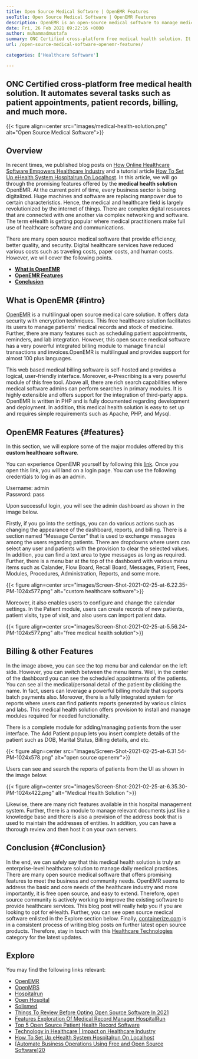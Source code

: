 ```yaml
---
title: Open Source Medical Software | OpenEMR Features
seoTitle: Open Source Medical Software | OpenEMR Features
description: OpenEMR is an open-source medical software to manage medical practices and resources. Go through this blog post to learn about its important features.
date: Fri, 26 Feb 2021 09:22:16 +0000
author: muhammadmustafa
summary: ONC Certified cross-platform free medical health solution. It automates several tasks such as patient appointments, patient records, billing, and much more.
url: /open-source-medical-software-openemr-features/

categories: ['Healthcare Software']

---
```

## ONC Certified cross-platform free medical health solution. It automates several tasks such as patient appointments, patient records, billing, and much more.

{{< figure align=center src="images/medical-health-solution.png" alt="Open Source Medical Software">}}  

## Overview

In recent times, we published blog posts on [How Online Healthcare Software Empowers Healthcare Industry][1] and a tutorial article [How To Set Up eHealth System Hospitalrun On Localhost][2]. In this article, we will go through the promising features offered by the **medical health solution** OpenEMR. At the current point of time, every business sector is being digitalized. Huge machines and software are replacing manpower due to certain characteristics. Hence, the medical and healthcare field is largely revolutionized by the internet of things. There are complex digital resources that are connected with one another via complex networking and software. The term eHealth is getting popular where medical practitioners make full use of healthcare software and communications. 

There are many open source medical software that provide efficiency, better quality, and security. Digital healthcare services have reduced various costs such as traveling costs, paper costs, and human costs. However, we will cover the following points.

  * [**What is OpenEMR**][3]
  * [**OpenEMR Features**][4] 
  * [**Conclusion**][5] 

## What is OpenEMR {#intro}

[OpenEMR][6] is a multilingual open source medical care solution. It offers data security with encryption techniques. This free healthcare solution facilitates its users to manage patients’ medical records and stock of medicine. Further, there are many features such as scheduling patient appointments, reminders, and lab integration. However, this open source medical software has a very powerful integrated billing module to manage financial transactions and invoices.OpenEMR is multilingual and provides support for almost 100 plus languages. 

This web based medical billing software is self-hosted and provides a logical, user-friendly interface. Moreover, e-Prescribing is a very powerful module of this free tool. Above all, there are rich search capabilities where medical software admins can perform searches in primary modules. It is highly extensible and offers support for the integration of third-party apps. OpenEMR is written in PHP and is fully documented regarding development and deployment. In addition, this medical health solution is easy to set up and requires simple requirements such as Apache, PHP, and Mysql. 

## OpenEMR Features {#features}

In this section, we will explore some of the major modules offered by this **custom healthcare software**. 

You can experience OpenEMR yourself by following this [link][7]. Once you open this link, you will land on a login page. You can use the following credentials to log in as an admin. 

Username: admin  
Password: pass

Upon successful login, you will see the admin dashboard as shown in the image below.

Firstly, if you go into the settings, you can do various actions such as changing the appearance of the dashboard, reports, and billing. There is a section named “Message Center” that is used to exchange messages among the users regarding patients. There are dropdowns where users can select any user and patients with the provision to clear the selected values. In addition, you can find a text area to type messages as long as required. Further, there is a menu bar at the top of the dashboard with various menu items such as Calander, Flow Board, Recall Board, Messages, Patient, Fees, Modules, Procedures, Administration, Reports, and some more. 

{{< figure align=center src="images/Screen-Shot-2021-02-25-at-6.22.35-PM-1024x577.png" alt="custom healthcare software">}}  

Moreover, it also enables users to configure and change the calendar settings. In the Patient module, users can create records of new patients, patient visits, type of visit, and also users can import patient data.

{{< figure align=center src="images/Screen-Shot-2021-02-25-at-5.56.24-PM-1024x577.png" alt="free medical health solution">}}  

## Billing & other Features 

In the image above, you can see the top menu bar and calendar on the left side. However, you can switch between the menu items. Well, in the center of the dashboard you can see the scheduled appointments of the patients. You can see all the medical/personal detail of the patient by clicking the name. In fact, users can leverage a powerful billing module that supports batch payments also. Moreover, there is a fully integrated system for reports where users can find patients reports generated by various clinics and labs. This medical health solution offers provision to install and manage modules required for needed functionality. 

There is a complete module for adding/managing patients from the user interface. The Add Patient popup lets you insert complete details of the patient such as DOB, Marital Status, Billing details, and etc. 

{{< figure align=center src="images/Screen-Shot-2021-02-25-at-6.31.54-PM-1024x578.png" alt="open source openemr">}}  

Users can see and search the reports of patients from the UI as shown in the image below. 

{{< figure align=center src="images/Screen-Shot-2021-02-25-at-6.35.30-PM-1024x422.png" alt="Medical Health Solution ">}}  

Likewise, there are many rich features available in this hospital management system. Further, there is a module to manage relevant documents just like a knowledge base and there is also a provision of the address book that is used to maintain the addresses of entities. In addition, you can have a thorough review and then host it on your own servers.

## Conclusion {#Conclusion}

In the end, we can safely say that this medical health solution is truly an enterprise-level healthcare solution to manage daily medical practices. There are many open source medical software that offers promising features to meet the business and community needs. OpenEMR seems to address the basic and core needs of the healthcare industry and more importantly, it is free open source, and easy to extend. Therefore, open source community is actively working to improve the existing software to provide healthcare services. This blog post will really help you if you are looking to opt for eHealth. Further, you can see open source medical software enlisted in the Explore section below. Finally, [containerize.com][8] is in a consistent process of writing blog posts on further latest open source products. Therefore, stay in touch with this [Healthcare Technologies][9] category for the latest updates.

## Explore

You may find the following links relevant:

  * [OpenEMR][10]
  * [OpenMRS][11]
  * [Hospitalrun][12]
  * [Open Hospital][13]
  * [Solismed][14]
  * [Things To Review Before Opting Open Source Software In 2021][15]
  * [Features Exploration Of Medical Record Manager HospitalRun][16]
  * [Top 5 Open Source Patient Health Record Software][17]
  * [Technology in Healthcare | Impact on Healthcare Industry][18]
  * [How To Set Up eHealth System Hospitalrun On Localhost][2]
  * [[Automate Business Operations Using Free and Open Source Software][19]][20]

 [1]: https://blog.containerize.com/2021/02/12/how-online-healthcare-software-empowers-healthcare-industry/
 [2]: https://blog.containerize.com/healthcare-software/how-to-install-hospitalrun-hospital-management-system/
 [3]: #intro
 [4]: #features
 [5]: #Conclusion
 [6]: https://products.containerize.com/healthcare-technologies/openemr
 [7]: https://demo.openemr.io/openemr
 [8]: https://www.containerize.com/
 [9]: https://products.containerize.com/health-care-technologies
 [10]: https://products.containerize.com/health-care-technologies/openemr
 [11]: https://products.containerize.com/health-care-technologies/openmrs
 [12]: https://products.containerize.com/healthcare-technologies/hospitalrun
 [13]: https://products.containerize.com/healthcare-technologies/open-hospital
 [14]: https://products.containerize.com/healthcare-technologies/solismed
 [15]: https://blog.containerize.com/cmdb-software/things-to-review-before-opting-open-source-software-in-2021/

 [16]: https://blog.containerize.com/healthcare-software/features-exploration-of-medical-record-manager-hospitalrun/

 [17]: https://blog.containerize.com/2021/03/05/top-5-open-source-patient-record-management-software/
 [18]: https://blog.containerize.com/2021/02/12/technology-in-healthcare-impact-on-healthcare-industry/
 [19]: https://blog.containerize.com/blogging/automate-business-operations-using-open-source-software/

 [20]: https://blog.containerize.com/healthcare-software/how-to-install-hospitalrun-hospital-management-system/
